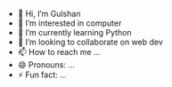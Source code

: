 - 👋 Hi, I’m Gulshan
- 👀 I’m interested in computer
- 🌱 I’m currently learning Python
- 💞️ I’m looking to collaborate on web dev
- 📫 How to reach me ...
- 😄 Pronouns: ...
- ⚡ Fun fact: ...

<!---
Gulshan00007/Gulshan00007 is a ✨ special ✨ repository because its `README.md` (this file) appears on your GitHub profile.
You can click the Preview link to take a look at your changes.
--->

